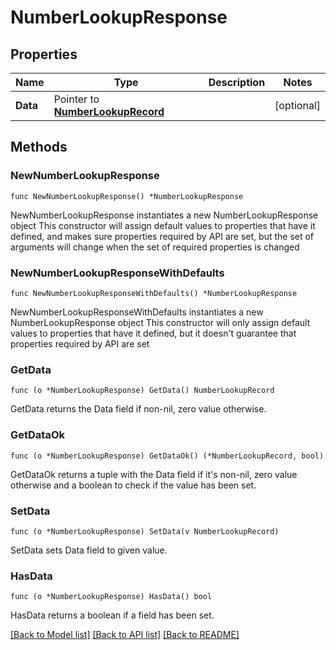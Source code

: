 # NumberLookupResponse

## Properties

Name | Type | Description | Notes
------------ | ------------- | ------------- | -------------
**Data** | Pointer to [**NumberLookupRecord**](NumberLookupRecord.md) |  | [optional] 

## Methods

### NewNumberLookupResponse

`func NewNumberLookupResponse() *NumberLookupResponse`

NewNumberLookupResponse instantiates a new NumberLookupResponse object
This constructor will assign default values to properties that have it defined,
and makes sure properties required by API are set, but the set of arguments
will change when the set of required properties is changed

### NewNumberLookupResponseWithDefaults

`func NewNumberLookupResponseWithDefaults() *NumberLookupResponse`

NewNumberLookupResponseWithDefaults instantiates a new NumberLookupResponse object
This constructor will only assign default values to properties that have it defined,
but it doesn't guarantee that properties required by API are set

### GetData

`func (o *NumberLookupResponse) GetData() NumberLookupRecord`

GetData returns the Data field if non-nil, zero value otherwise.

### GetDataOk

`func (o *NumberLookupResponse) GetDataOk() (*NumberLookupRecord, bool)`

GetDataOk returns a tuple with the Data field if it's non-nil, zero value otherwise
and a boolean to check if the value has been set.

### SetData

`func (o *NumberLookupResponse) SetData(v NumberLookupRecord)`

SetData sets Data field to given value.

### HasData

`func (o *NumberLookupResponse) HasData() bool`

HasData returns a boolean if a field has been set.


[[Back to Model list]](../README.md#documentation-for-models) [[Back to API list]](../README.md#documentation-for-api-endpoints) [[Back to README]](../README.md)


